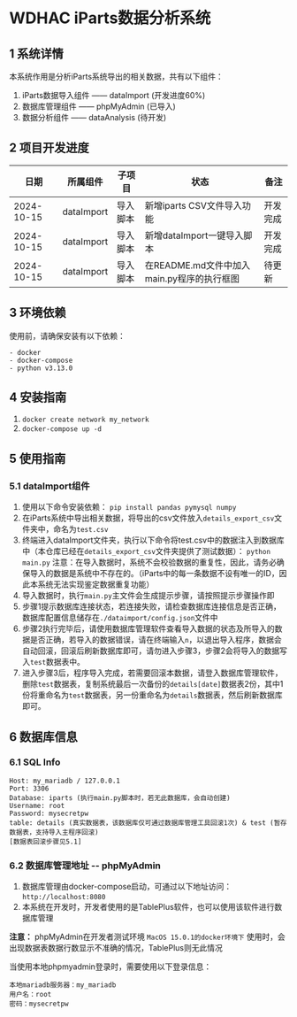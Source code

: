 # WDHAC iParts数据分析系统
## 1 系统详情
本系统作用是分析iParts系统导出的相关数据，共有以下组件：
1. iParts数据导入组件 —— dataImport (开发进度60%)
2. 数据库管理组件 —— phpMyAdmin (已导入)
3. 数据分析组件 —— dataAnalysis (待开发)

## 2 项目开发进度
|日期|所属组件|子项目|状态|备注|
|----|----|----|----|----|
|2024-10-15|dataImport|导入脚本|新增iparts CSV文件导入功能|开发完成|
|2024-10-15|dataImport|导入脚本|新增dataImport一键导入脚本|开发完成|
|2024-10-15|dataImport|导入脚本|在README.md文件中加入main.py程序的执行框图|待更新|

## 3 环境依赖
使用前，请确保安装有以下依赖：
```
- docker
- docker-compose
- python v3.13.0
```

## 4 安装指南
1. `docker create network my_network`
2. `docker-compose up -d`

## 5 使用指南
### 5.1 dataImport组件
1. 使用以下命令安装依赖：
`pip install pandas pymysql numpy`
2. 在iParts系统中导出相关数据，将导出的csv文件放入`details_export_csv`文件夹中，命名为`test.csv`
3. 终端进入dataImport文件夹，执行以下命令将test.csv中的数据注入到数据库中（本仓库已经在`details_export_csv`文件夹提供了测试数据）：
`python main.py`
注意：在导入数据时，系统不会校验数据的重复性，因此，请务必确保导入的数据是系统中不存在的。（iParts中的每一条数据不设有唯一的ID，因此本系统无法实现鉴定数据重复功能）
4. 导入数据时，执行`main.py`主文件会生成提示步骤，请按照提示步骤操作即
5.  步骤1提示数据库连接状态，若连接失败，请检查数据库连接信息是否正确，数据库配置信息储存在`./dataimport/config.json`文件中
6.  步骤2执行完毕后，请使用数据库管理软件查看导入数据的状态及所导入的数据是否正确，若导入的数据错误，请在终端输入`n`，以退出导入程序，数据会自动回滚，回滚后刷新数据库即可，请勿进入步骤3，步骤2会将导入的数据写入`test`数据表中。
7. 进入步骤3后，程序导入完成，若需要回滚本数据，请登入数据库管理软件，删除`test`数据表，复制系统最后一次备份的`details[date]`数据表2份，其中1份将重命名为`test`数据表，另一份重命名为`details`数据表，然后刷新数据库即可。

## 6 数据库信息

### 6.1 SQL Info
```
Host: my_mariadb / 127.0.0.1
Port: 3306
Database: iparts (执行main.py脚本时，若无此数据库，会自动创建)
Username: root
Password: mysecretpw
table: details (真实数据表，该数据库仅可通过数据库管理工具回滚1次) & test (暂存数据表，支持导入主程序回滚)
[数据表回滚步骤见5.1]
```
### 6.2 数据库管理地址 -- phpMyAdmin
1. 数据库管理由docker-compose启动，可通过以下地址访问：
`http://localhost:8080`
2. 本系统在开发时，开发者使用的是TablePlus软件，也可以使用该软件进行数据库管理

**注意：** phpMyAdmin在开发者测试环境 `MacOS 15.0.1的docker环境下` 使用时，会出现数据表数据行数显示不准确的情况，TablePlus则无此情况

当使用本地phpmyadmin登录时，需要使用以下登录信息：
````
本地mariadb服务器：my_mariadb
用户名：root
密码：mysecretpw
````